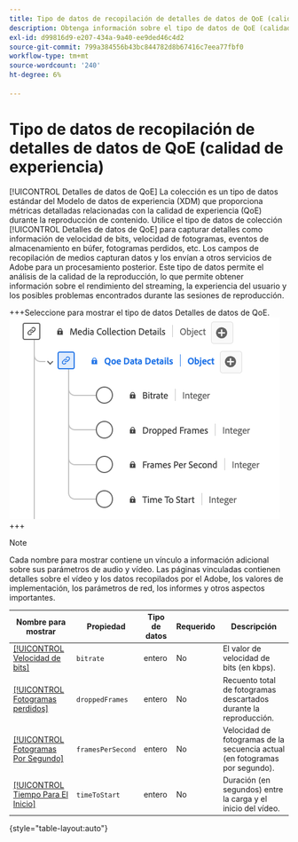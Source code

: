 ```yaml
---
title: Tipo de datos de recopilación de detalles de datos de QoE (calidad de experiencia)
description: Obtenga información sobre el tipo de datos de QoE (calidad de experiencia) Detalles de recopilación de datos Tipo de datos Modelo de datos de experiencia (XDM).
exl-id: d99816d9-e207-434a-9a40-ee9ded46c4d2
source-git-commit: 799a384556b43bc844782d8b67416c7eea77fbf0
workflow-type: tm+mt
source-wordcount: '240'
ht-degree: 6%

---
```


# Tipo de datos de recopilación de detalles de datos de QoE (calidad de experiencia)

[!UICONTROL Detalles de datos de QoE] La colección es un tipo de datos estándar del Modelo de datos de experiencia (XDM) que proporciona métricas detalladas relacionadas con la calidad de experiencia (QoE) durante la reproducción de contenido. Utilice el tipo de datos de colección [!UICONTROL Detalles de datos de QoE] para capturar detalles como información de velocidad de bits, velocidad de fotogramas, eventos de almacenamiento en búfer, fotogramas perdidos, etc. Los campos de recopilación de medios capturan datos y los envían a otros servicios de Adobe para un procesamiento posterior. Este tipo de datos permite el análisis de la calidad de la reproducción, lo que permite obtener información sobre el rendimiento del streaming, la experiencia del usuario y los posibles problemas encontrados durante las sesiones de reproducción.

+++Seleccione para mostrar el tipo de datos Detalles de datos de QoE.
![Un diagrama del tipo de datos de recopilación de detalles de datos de QoE (calidad de experiencia).](../images/data-types/qoe-data-details-collection.png)
+++

>[!NOTE]
>
>Cada nombre para mostrar contiene un vínculo a información adicional sobre sus parámetros de audio y vídeo. Las páginas vinculadas contienen detalles sobre el vídeo y los datos recopilados por el Adobe, los valores de implementación, los parámetros de red, los informes y otros aspectos importantes.

| Nombre para mostrar | Propiedad | Tipo de datos | Requerido | Descripción |
|-------------------------------------------------------------------------------------------------------------------------------------------------------------------|--------------------------|-----------|-----------|---------------------------------------------------------------------------------------|
| [[!UICONTROL Velocidad de bits]](https://experienceleague.adobe.com/docs/media-analytics/using/implementation/variables/quality-parameters.html#average-bitrate) | `bitrate` | entero | No | El valor de velocidad de bits (en kbps). |
| [[!UICONTROL Fotogramas perdidos]](https://experienceleague.adobe.com/docs/media-analytics/using/implementation/variables/quality-parameters.html#dropped-frames) | `droppedFrames` | entero | No | Recuento total de fotogramas descartados durante la reproducción. |
| [[!UICONTROL Fotogramas Por Segundo]](https://experienceleague.adobe.com/docs/media-analytics/using/implementation/variables/quality-parameters.html#frames-per-second) | `framesPerSecond` | entero | No | Velocidad de fotogramas de la secuencia actual (en fotogramas por segundo). |
| [[!UICONTROL Tiempo Para El Inicio]](https://experienceleague.adobe.com/docs/media-analytics/using/implementation/variables/quality-parameters.html#time-to-start-1) | `timeToStart` | entero | No | Duración (en segundos) entre la carga y el inicio del vídeo. |

{style="table-layout:auto"}
